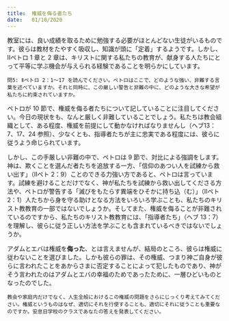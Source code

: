 ```yaml
---
title:  権威を侮る者たち
date:   01/10/2020
---
```


教室には、良い成績を取るために勉強する必要がほとんどない生徒がいるものです。彼らは教材をたやすく吸収し、知識が頭に「定着」するようです。しかし、Ⅱペトロ 1 章と 2 章は、キリストに関する私たちの教育が、献身する人たちにとって平等に学ぶ機会が与えられる経験であることを明らかにしています。

`問5: Ⅱペトロ 2：1～17 を読んでください。ペトロはここで、どのような強い、非難する言葉を述べていますか。それと同時に、この厳しい警告と非難の中に、どのような大きな希望が私たちに約束されていますか。`

ペトロが 10 節で、権威を侮る者たちについて記していることに注目してください。今日の現状をも、なんと厳しく非難していることでしょう。私たちは教会組織として、ある程度、権威を前提にして動かなければなりませんし（ヘブ13：7、17、24 参照）、少なくとも、指導者たちが主に忠実である程度には、彼らに従うよう命じられています。

しかし、この手厳しい非難の中で、ペトロは 9 節で、対比による強調をします。神は、欺くことを選んだ者たちを追放する一方、「信仰のあつい人を試練から救い出す」（Ⅱペト 2：9）ことのできる力強い方であると、ペトロは言っています。試練を避けることだけでなく、神が私たちを試練から救い出してくださる方法や、ペトロが警告する「滅びをもたらす異端をひそかに持ち込（む）」（Ⅱペト 2：1）人たちから身を守る助けとなる方法をいろいろ学ぶことも、私たちのキリスト教教育の一部ではないでしょうか。そしてまた、権威を侮ることが非難されているのですから、私たちのキリスト教教育には、「指導者たち」（ヘブ 13：7）を理解し、彼らに従う正しい方法を学ぶことも含まれているべきではないでしょうか。

アダムとエバは権威を**侮った**、とは言えませんが、結局のところ、彼らは権威に従わないことを選びました。しかも彼らの罪は、その権威、つまり神ご自身が彼らに言われたことをあからさまに否定することによって犯したものであり、神がそう言われたのはアダムとエバの幸福のためであったために、一層ひどいものとなったのでした。

`教会や家庭内だけでなく、人生全般におけるこの権威の問題をさらにじっくり考えてみてください。権威というものはなぜ、適切にそれを行使することも、適切にそれに従うことも重要なのですか。安息日学校のクラスであなたの答えを発表してください。`